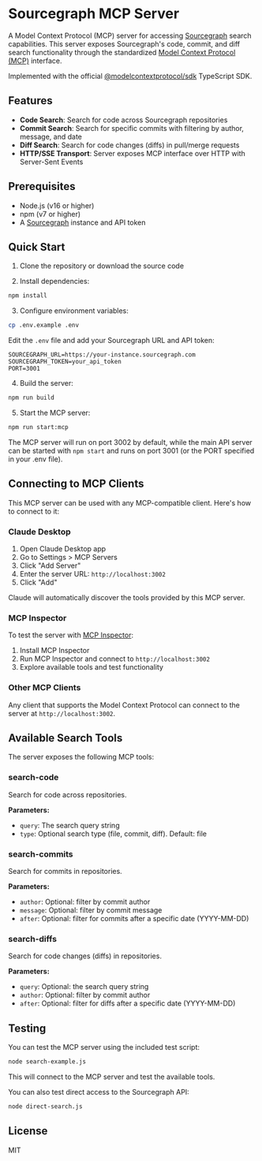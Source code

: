 # Sourcegraph MCP Server

A Model Context Protocol (MCP) server for accessing [Sourcegraph](https://sourcegraph.com/) search capabilities. This server exposes Sourcegraph's code, commit, and diff search functionality through the standardized [Model Context Protocol (MCP)](https://modelcontextprotocol.io) interface.

Implemented with the official [@modelcontextprotocol/sdk](https://npmjs.com/package/@modelcontextprotocol/sdk) TypeScript SDK.

## Features

- **Code Search**: Search for code across Sourcegraph repositories
- **Commit Search**: Search for specific commits with filtering by author, message, and date
- **Diff Search**: Search for code changes (diffs) in pull/merge requests
- **HTTP/SSE Transport**: Server exposes MCP interface over HTTP with Server-Sent Events

## Prerequisites

- Node.js (v16 or higher)
- npm (v7 or higher)
- A [Sourcegraph](https://sourcegraph.com/) instance and API token

## Quick Start

1. Clone the repository or download the source code

2. Install dependencies:

```bash
npm install
```

3. Configure environment variables:

```bash
cp .env.example .env
```

Edit the `.env` file and add your Sourcegraph URL and API token:

```
SOURCEGRAPH_URL=https://your-instance.sourcegraph.com
SOURCEGRAPH_TOKEN=your_api_token
PORT=3001
```

4. Build the server:

```bash
npm run build
```

5. Start the MCP server:

```bash
npm run start:mcp
```

The MCP server will run on port 3002 by default, while the main API server can be started with `npm start` and runs on port 3001 (or the PORT specified in your .env file).

## Connecting to MCP Clients

This MCP server can be used with any MCP-compatible client. Here's how to connect to it:

### Claude Desktop

1. Open Claude Desktop app
2. Go to Settings > MCP Servers
3. Click "Add Server"
4. Enter the server URL: `http://localhost:3002`
5. Click "Add"

Claude will automatically discover the tools provided by this MCP server.

### MCP Inspector

To test the server with [MCP Inspector](https://github.com/modelcontextprotocol/inspector):

1. Install MCP Inspector
2. Run MCP Inspector and connect to `http://localhost:3002`
3. Explore available tools and test functionality

### Other MCP Clients

Any client that supports the Model Context Protocol can connect to the server at `http://localhost:3002`.

## Available Search Tools

The server exposes the following MCP tools:

### search-code

Search for code across repositories.

**Parameters:**
- `query`: The search query string
- `type`: Optional search type (file, commit, diff). Default: file

### search-commits

Search for commits in repositories.

**Parameters:**
- `author`: Optional: filter by commit author
- `message`: Optional: filter by commit message
- `after`: Optional: filter for commits after a specific date (YYYY-MM-DD)

### search-diffs

Search for code changes (diffs) in repositories.

**Parameters:**
- `query`: Optional: the search query string
- `author`: Optional: filter by commit author
- `after`: Optional: filter for diffs after a specific date (YYYY-MM-DD)

## Testing

You can test the MCP server using the included test script:

```bash
node search-example.js
```

This will connect to the MCP server and test the available tools.

You can also test direct access to the Sourcegraph API:

```bash
node direct-search.js
```

## License

MIT